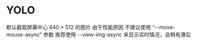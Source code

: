 # YOLO
默认截取屏幕中心 640 * 512 的图片
由于性能原因 不建议使用 “--move-mouse-async” 参数
推荐使用 --view-img-async 来显示实时情况，会稍有滞后
